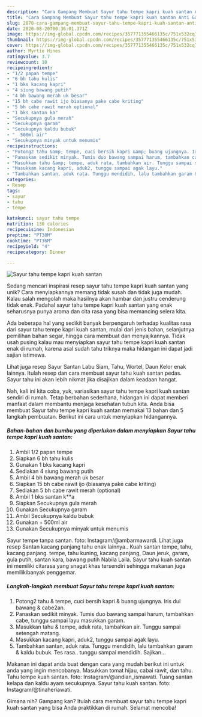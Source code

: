 ```yaml
---
description: "Cara Gampang Membuat Sayur tahu tempe kapri kuah santan Anti Gagal"
title: "Cara Gampang Membuat Sayur tahu tempe kapri kuah santan Anti Gagal"
slug: 2878-cara-gampang-membuat-sayur-tahu-tempe-kapri-kuah-santan-anti-gagal
date: 2020-08-20T00:36:01.371Z
image: https://img-global.cpcdn.com/recipes/357771355466135c/751x532cq70/sayur-tahu-tempe-kapri-kuah-santan-foto-resep-utama.jpg
thumbnail: https://img-global.cpcdn.com/recipes/357771355466135c/751x532cq70/sayur-tahu-tempe-kapri-kuah-santan-foto-resep-utama.jpg
cover: https://img-global.cpcdn.com/recipes/357771355466135c/751x532cq70/sayur-tahu-tempe-kapri-kuah-santan-foto-resep-utama.jpg
author: Myrtie Hines
ratingvalue: 3.7
reviewcount: 10
recipeingredient:
- "1/2 papan tempe"
- "6 bh tahu kulis"
- "1 bks kacang kapri"
- "4 siung bawang putih"
- "4 bh bawang merah uk besar"
- "15 bh cabe rawit ijo biasanya pake cabe kriting"
- "5 bh cabe rawit merah optional"
- "1 bks santan ka"
- "Secukupnya gula merah"
- "Secukupnya garam"
- "Secukupnya kaldu bubuk"
- "  500ml air"
- "Secukupnya minyak untuk menumis"
recipeinstructions:
- "Potong2 tahu &amp; tempe, cuci bersih kapri &amp; buang ujungnya. Iris dui bawang &amp; cabe2an."
- "Panaskan sedikit minyak. Tumis duo bawang sampai harum, tambahkan cabe, tunggu sampai layu masukkan garam."
- "Masukkan tahu &amp; tempe, aduk rata, tambahkan air. Tunggu sampai setengah matang."
- "Masukkan kacang kapri, aduk2, tunggu sampai agak layu."
- "Tambahkan santan, aduk rata. Tunggu mendidih, lalu tambahkan garam &amp; kaldu bubuk. Tes rasa.. tunggu sampai mendidih. Sajikan..."
categories:
- Resep
tags:
- sayur
- tahu
- tempe

katakunci: sayur tahu tempe 
nutrition: 130 calories
recipecuisine: Indonesian
preptime: "PT38M"
cooktime: "PT36M"
recipeyield: "4"
recipecategory: Dinner

---
```



![Sayur tahu tempe kapri kuah santan](https://img-global.cpcdn.com/recipes/357771355466135c/751x532cq70/sayur-tahu-tempe-kapri-kuah-santan-foto-resep-utama.jpg)

Sedang mencari inspirasi resep sayur tahu tempe kapri kuah santan yang unik? Cara menyiapkannya memang tidak susah dan tidak juga mudah. Kalau salah mengolah maka hasilnya akan hambar dan justru cenderung tidak enak. Padahal sayur tahu tempe kapri kuah santan yang enak seharusnya punya aroma dan cita rasa yang bisa memancing selera kita.

Ada beberapa hal yang sedikit banyak berpengaruh terhadap kualitas rasa dari sayur tahu tempe kapri kuah santan, mulai dari jenis bahan, selanjutnya pemilihan bahan segar, hingga cara membuat dan menyajikannya. Tidak usah pusing kalau mau menyiapkan sayur tahu tempe kapri kuah santan enak di rumah, karena asal sudah tahu triknya maka hidangan ini dapat jadi sajian istimewa.

Lihat juga resep Sayur Santan Labu Siam, Tahu, Wortel, Daun Kelor enak lainnya. Itulah resep dan cara membuat sayur tahu kuah santan pedas. Sayur tahu ini akan lebih nikmat jika disajikan dalam keadaan hangat.


Nah, kali ini kita coba, yuk, variasikan sayur tahu tempe kapri kuah santan sendiri di rumah. Tetap berbahan sederhana, hidangan ini dapat memberi manfaat dalam membantu menjaga kesehatan tubuh kita. Anda bisa membuat Sayur tahu tempe kapri kuah santan memakai 13 bahan dan 5 langkah pembuatan. Berikut ini cara untuk menyiapkan hidangannya.

<!--inarticleads1-->

##### Bahan-bahan dan bumbu yang diperlukan dalam menyiapkan Sayur tahu tempe kapri kuah santan:

1. Ambil 1/2 papan tempe
1. Siapkan 6 bh tahu kulis
1. Gunakan 1 bks kacang kapri
1. Sediakan 4 siung bawang putih
1. Ambil 4 bh bawang merah uk besar
1. Siapkan 15 bh cabe rawit ijo (biasanya pake cabe kriting)
1. Sediakan 5 bh cabe rawit merah (optional)
1. Ambil 1 bks santan k**a
1. Siapkan Secukupnya gula merah
1. Gunakan Secukupnya garam
1. Ambil Secukupnya kaldu bubuk
1. Gunakan  + 500ml air
1. Gunakan Secukupnya minyak untuk menumis


Sayur tempe tanpa santan. foto: Instagram/@ambarmawardi. Lihat juga resep Santan kacang panjang tahu enak lainnya.. Kuah santan tempe, tahu, kacang panjang. tempe, tahu kuning, kacang panjang, Daun jeruk, garam, gula putih, santan kara, bawang putih Nabila Laila. Sayur tahu kuah santan ini memiliki citarasa yang snagat khas tersendiri sehingga makanan juga memilikibanyak penggemar. 

<!--inarticleads2-->

##### Langkah-langkah membuat Sayur tahu tempe kapri kuah santan:

1. Potong2 tahu &amp; tempe, cuci bersih kapri &amp; buang ujungnya. Iris dui bawang &amp; cabe2an.
1. Panaskan sedikit minyak. Tumis duo bawang sampai harum, tambahkan cabe, tunggu sampai layu masukkan garam.
1. Masukkan tahu &amp; tempe, aduk rata, tambahkan air. Tunggu sampai setengah matang.
1. Masukkan kacang kapri, aduk2, tunggu sampai agak layu.
1. Tambahkan santan, aduk rata. Tunggu mendidih, lalu tambahkan garam &amp; kaldu bubuk. Tes rasa.. tunggu sampai mendidih. Sajikan...


Makanan ini dapat anda buat dengan cara yang mudah berikut ini untuk anda yang ingin mencobanya. Masukkan tomat hijau, cabai rawit, dan tahu. Tahu tempe kuah santan. foto: Instagram/@andian_ismawati. Tuang santan kelapa dan kaldu ayam secukupnya. Sayur tahu kuah santan. foto: Instagram/@tinaheriawati. 

Gimana nih? Gampang kan? Itulah cara membuat sayur tahu tempe kapri kuah santan yang bisa Anda praktikkan di rumah. Selamat mencoba!
